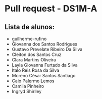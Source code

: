 # Pull request - DS1M-A

## Lista de alunos:
* guilherme-rufino
* Giovanna dos Santos Rodrigues
* Gustavo Prevelate Ribeiro Da Silva
* Cleiton dos Santos Cruz
* Clara Martins Oliveira
* Layla Giovanna Furtado da Silva
* Ítalo Reis Rosa da Silva
* Moreno César Santos Santiago
* Caio Palermo Lemos
* Camila Pinheiro
* Ingryd Shirlley
